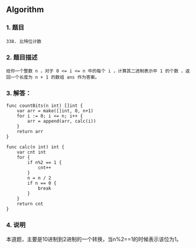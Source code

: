 ## Algorithm
### 1. 题目
```
338. 比特位计数
```
### 2. 题目描述
```
给你一个整数 n ，对于 0 <= i <= n 中的每个 i ，计算其二进制表示中 1 的个数 ，返回一个长度为 n + 1 的数组 ans 作为答案。
```

### 3. 解答：
```golang
func countBits(n int) []int {
	var arr = make([]int, 0, n+1)
	for i := 0; i <= n; i++ {
		arr = append(arr, calc(i))
	}
	return arr
}

func calc(n int) int {
	var cnt int
	for {
		if n%2 == 1 {
			cnt++
		}
		n = n / 2
		if n == 0 {
			break
		}
	}
	return cnt
}
```
### 4. 说明
本道题，主要是10进制到2进制的一个转换，当n%2==1的时候表示该位为1。